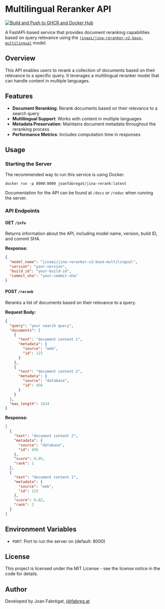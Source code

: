# Multilingual Reranker API

[![Build and Push to GHCR and Docker Hub](https://github.com/joanfabregat/jina-rerank/actions/workflows/build.yaml/badge.svg)](https://github.com/joanfabregat/jina-rerank/actions/workflows/build.yaml)

A FastAPI-based service that provides document reranking capabilities based on query relevance using the
[`jinaai/jina-reranker-v2-base-multilingual`](https://huggingface.co/jinaai/jina-reranker-v2-base-multilingual) model.

## Overview

This API enables users to rerank a collection of documents based on their relevance to a specific query. It leverages a
multilingual reranker model that can handle content in multiple languages.

## Features

- **Document Reranking**: Rerank documents based on their relevance to a search query
- **Multilingual Support**: Works with content in multiple languages
- **Metadata Preservation**: Maintains document metadata throughout the reranking process
- **Performance Metrics**: Includes computation time in responses

## Usage

### Starting the Server

The recommended way to run this service is using Docker.

```shell
docker run -p 8000:8000 joanfabregat/jina-rerank:latest
```

Documentation for the API can be found at `/docs` or `/redoc` when running the server.

### API Endpoints

#### GET `/info`

Returns information about the API, including model name, version, build ID, and commit SHA.

**Response:**

```json
{
  "model_name": "jinaai/jina-reranker-v2-base-multilingual",
  "version": "your-version",
  "build_id": "your-build-id",
  "commit_sha": "your-commit-sha"
}
```

#### POST `/rerank`

Reranks a list of documents based on their relevance to a query.

**Request Body:**

```json
{
  "query": "your search query",
  "documents": [
    {
      "text": "document content 1",
      "metadata": {
        "source": "web",
        "id": 123
      }
    },
    {
      "text": "document content 2",
      "metadata": {
        "source": "database",
        "id": 456
      }
    }
  ],
  "max_length": 1024
}
```

**Response:**

```json
[
  {
    "text": "document content 2",
    "metadata": {
      "source": "database",
      "id": 456
    },
    "score": 0.95,
    "rank": 1
  },
  {
    "text": "document content 1",
    "metadata": {
      "source": "web",
      "id": 123
    },
    "score": 0.82,
    "rank": 2
  }
]
```

## Environment Variables

- `PORT`: Port to run the server on (default: 8000)

## License

This project is licensed under the MIT License - see the license notice in the code for details.

## Author

Developed by Joan Fabrégat, j@fabreg.at